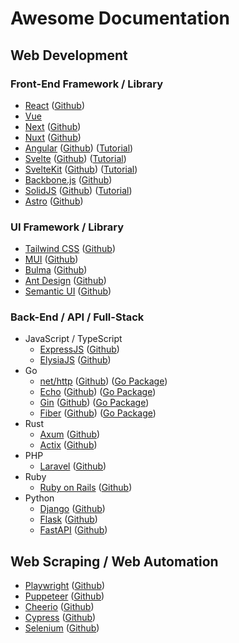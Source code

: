 # Awesome Documentation

## Web Development 

### Front-End Framework / Library
- [React](https://react.dev/reference/react) ([Github](https://github.com/facebook/react))
- [Vue](https://vuejs.org/guide)
- [Next](https://nextjs.org/docs) ([Github](https://github.com/vercel/next.js))
- [Nuxt](https://nuxt.com/docs) ([Github](https://github.com/nuxt/nuxt))
- [Angular](https://angular.dev/overview) ([Github](https://github.com/angular/angular)) ([Tutorial](https://angular.dev/tutorials))
- [Svelte](https://svelte.dev/docs) ([Github](https://github.com/sveltejs/svelte)) ([Tutorial](https://learn.svelte.dev/tutorial))
- [SvelteKit](https://kit.svelte.dev/docs) ([Github](https://github.com/sveltejs/kit)) ([Tutorial](https://learn.svelte.dev/tutorial/introducing-sveltekit))
- [Backbone.js](https://backbonejs.org/) ([Github](https://github.com/jashkenas/backbone))
- [SolidJS](https://docs.solidjs.com/) ([Github](https://github.com/solidjs/solid)) ([Tutorial](https://www.solidjs.com/tutorial))
- [Astro](https://docs.astro.build/) ([Github](https://github.com/withastro/astro))

### UI Framework / Library
- [Tailwind CSS](https://tailwindcss.com/docs/) ([Github](https://github.com/tailwindlabs/tailwindcss))
- [MUI](https://mui.com/material-ui/getting-started) ([Github](https://github.com/mui/material-ui))
- [Bulma](https://bulma.io/documentation) ([Github](https://github.com/jgthms/bulma))
- [Ant Design](https://ant.design/components/overview/) ([Github](https://github.com/ant-design/ant-design))
- [Semantic UI](https://semantic-ui.com/introduction/getting-started.html) ([Github](https://github.com/semantic-org/semantic-ui))

### Back-End / API / Full-Stack
- JavaScript / TypeScript
  - [ExpressJS](https://expressjs.com/en/5x/api.html) ([Github](https://github.com/expressjs/express))
  - [ElysiaJS](https://elysiajs.com/at-glance.html) ([Github](https://github.com/elysiajs/elysia))
- Go
  - [net/http](https://pkg.go.dev/net/http) ([Github](https://github.com/golang/go/tree/master/src/net/http)) ([Go Package](https://pkg.go.dev/net/http))
  - [Echo](https://echo.labstack.com/docs) ([Github](https://github.com/labstack/echo)) ([Go Package](https://pkg.go.dev/github.com/labstack/echo/v4))
  - [Gin](https://gin-gonic.com/docs/) ([Github](https://github.com/gin-gonic/gin)) ([Go Package](https://pkg.go.dev/github.com/gin-gonic/gin))
  - [Fiber](https://docs.gofiber.io/) ([Github](https://github.com/gofiber/fiber)) ([Go Package](https://pkg.go.dev/github.com/gofiber/fiber/v3))
- Rust
  - [Axum](https://docs.rs/axum/latest/axum) ([Github](https://github.com/tokio-rs/axum))
  - [Actix](https://docs.rs/actix-web/latest/actix_web/) ([Github](https://github.com/actix/actix-web))
- PHP
  - [Laravel](https://laravel.com/docs/11.x) ([Github](https://github.com/laravel/framework))
- Ruby
  - [Ruby on Rails](https://guides.rubyonrails.org/) ([Github](https://github.com/rails/rails))
- Python
  - [Django](https://docs.djangoproject.com/en/5.0) ([Github](https://github.com/django/django))
  - [Flask](https://flask.palletsprojects.com/en/3.0.x/) ([Github](https://github.com/pallets/flask))
  - [FastAPI](https://fastapi.tiangolo.com/) ([Github](https://github.com/fastapi/fastapi))

## Web Scraping / Web Automation

- [Playwright](https://playwright.dev/docs/intro) ([Github](https://github.com/microsoft/playwright))
- [Puppeteer](https://pptr.dev/docs) ([Github](https://github.com/puppeteer/puppeteer))
- [Cheerio](https://cheerio.js.org/docs) ([Github](https://github.com/cheeriojs/cheerio))
- [Cypress](https://docs.cypress.io/) ([Github](https://github.com/cypress-io/cypress))
- [Selenium](https://www.selenium.dev/documentation) ([Github](https://github.com/SeleniumHQ/selenium))
